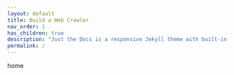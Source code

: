 ```yaml
---
layout: default
title: Build a Web Crawler
nav_order: 1
has_children: true
description: "Just the Docs is a responsive Jekyll theme with built-in search that is easily customizable and hosted on GitHub Pages."
permalink: /
---
```


home
